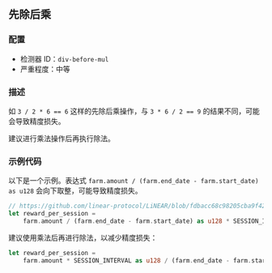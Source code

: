 
## 先除后乘

### 配置

* 检测器 ID：`div-before-mul`
* 严重程度：中等

### 描述

如 `3 / 2 * 6 == 6` 这样的先除后乘操作，与 `3 * 6 / 2 == 9` 的结果不同，可能会导致精度损失。

建议进行乘法操作后再执行除法。

### 示例代码

以下是一个示例。表达式 `farm.amount / (farm.end_date - farm.start_date) as u128` 会向下取整，可能导致精度损失。

```rust
// https://github.com/linear-protocol/LiNEAR/blob/fdbacc68c98205cba9f42c130d464ab3114257b6/contracts/linear/src/farm.rs#L125
let reward_per_session =
    farm.amount / (farm.end_date - farm.start_date) as u128 * SESSION_INTERVAL as u128;
```

建议使用乘法后再进行除法，以减少精度损失：

```rust
let reward_per_session =
    farm.amount * SESSION_INTERVAL as u128 / (farm.end_date - farm.start_date) as u128;
```
